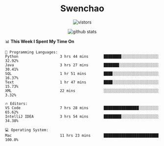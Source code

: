 <h1 align="center">Swenchao</h3>

<p align="center">
  <img src="https://visitor-badge.glitch.me/badge?page_id=Swenchao" alt="vistors" />
</p>

<p align="center">
  <img src="https://github-readme-stats.vercel.app/api?username=Swenchao&count_private=true&show_icons=true&theme=vue-dark&hide_title=true" alt="github stats" />
</p>

<!--START_SECTION:waka-->
📊 **This Week I Spent My Time On** 

```text
💬 Programming Languages: 
Python                   3 hrs 44 mins       ████████░░░░░░░░░░░░░░░░░   32.92% 
Java                     3 hrs 27 mins       ███████░░░░░░░░░░░░░░░░░░   30.41% 
SQL                      1 hr 51 mins        ████░░░░░░░░░░░░░░░░░░░░░   16.37% 
Text                     1 hr 47 mins        ████░░░░░░░░░░░░░░░░░░░░░   15.73% 
XML                      22 mins             ░░░░░░░░░░░░░░░░░░░░░░░░░   3.32%

🔥 Editors: 
VS Code                  7 hrs 28 mins       ████████████████░░░░░░░░░   65.62% 
IntelliJ IDEA            3 hrs 54 mins       ████████░░░░░░░░░░░░░░░░░   34.38%

💻 Operating System: 
Mac                      11 hrs 23 mins      █████████████████████████   100.0%

```


<!--END_SECTION:waka-->
